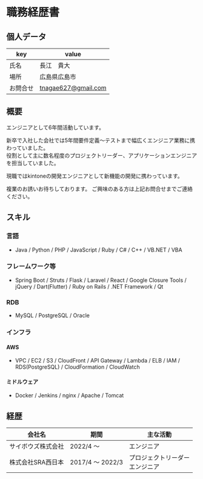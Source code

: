 # 職務経歴書

## 個人データ
| key | value |
----|---- 
| 氏名 | 長江　貴大 |
| 場所 | 広島県広島市 |
| お問合せ | tnagae627@gmail.com |
## 概要
エンジニアとして6年間活動しています。

新卒で入社した会社では5年間要件定義〜テストまで幅広くエンジニア業務に携わっていました。<br />
役割として主に数名程度のプロジェクトリーダー、アプリケーションエンジニアを担当していました。

現職ではkintoneの開発エンジニアとして新機能の開発に携わっています。

複業のお誘いお待ちしております。
ご興味のある方は上記お問合せまでご連絡ください。

## スキル
### 言語
- Java / Python / PHP / JavaScript / Ruby / C# / C++ / VB.NET / VBA
### フレームワーク等
- Spring Boot / Struts / Flask / Laravel / React / Google Closure Tools / jQuery / Dart(Flutter) / Ruby on Rails / .NET Framework / Qt
### RDB
- MySQL / PostgreSQL / Oracle
### インフラ
#### AWS
- VPC / EC2 / S3 / CloudFront / API Gateway / Lambda / ELB / IAM / RDS(PostgreSQL) / CloudFormation / CloudWatch
#### ミドルウェア
- Docker / Jenkins / nginx / Apache / Tomcat

## 経歴
| 会社名 | 期間 | 主な活動 |
----|---- |---- 
| サイボウズ株式会社 | 2022/4 〜 | エンジニア |
| 株式会社SRA西日本 | 2017/4 〜 2022/3 | プロジェクトリーダー<br />エンジニア |
